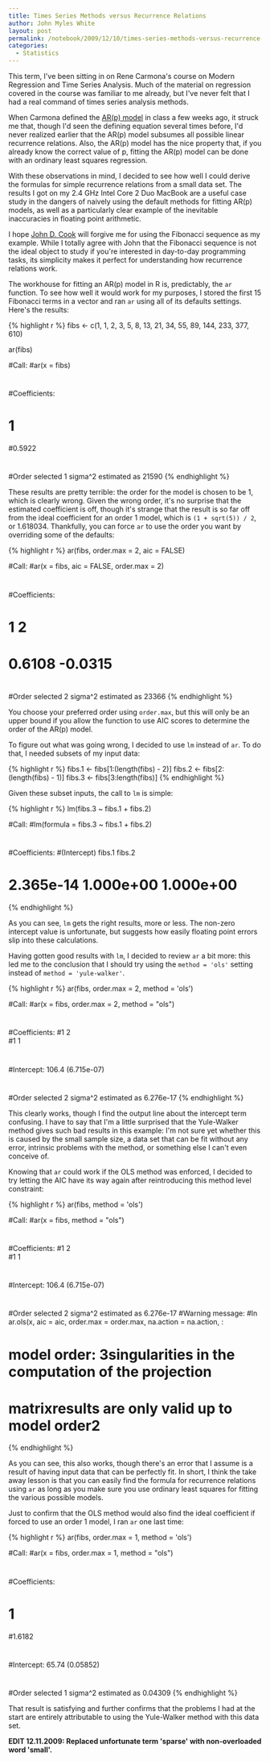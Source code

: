 ```yaml
---
title: Times Series Methods versus Recurrence Relations
author: John Myles White
layout: post
permalink: /notebook/2009/12/10/times-series-methods-versus-recurrence-relations/
categories:
  - Statistics
---
```


This term, I've been sitting in on Rene Carmona's course on Modern Regression and Time Series Analysis. Much of the material on regression covered in the course was familiar to me already, but I've never felt that I had a real command of times series analysis methods.

When Carmona defined the [AR(p) model](http://en.wikipedia.org/wiki/Autoregressive_model) in class a few weeks ago, it struck me that, though I'd seen the defining equation several times before, I'd never realized earlier that the AR(p) model subsumes all possible linear recurrence relations. Also, the AR(p) model has the nice property that, if you already know the correct value of p, fitting the AR(p) model can be done with an ordinary least squares regression.

With these observations in mind, I decided to see how well I could derive the formulas for simple recurrence relations from a small data set. The results I got on my 2.4 GHz Intel Core 2 Duo MacBook are a useful case study in the dangers of naively using the default methods for fitting AR(p) models, as well as a particularly clear example of the inevitable inaccuracies in floating point arithmetic.

I hope [John D. Cook](http://www.johndcook.com/blog/2009/12/07/word-frequencies/) will forgive me for using the Fibonacci sequence as my example. While I totally agree with John that the Fibonacci sequence is not the ideal object to study if you're interested in day-to-day programming tasks, its simplicity makes it perfect for understanding how recurrence relations work.

The workhouse for fitting an AR(p) model in R is, predictably, the `ar` function. To see how well it would work for my purposes, I stored the first 15 Fibonacci terms in a vector and ran `ar` using all of its defaults settings. Here's the results:

{% highlight r %}
fibs <- c(1, 1, 2, 3, 5, 8, 13, 21, 34, 55, 89, 144, 233, 377, 610)

ar(fibs)

#Call:
#ar(x = fibs)
#
#Coefficients:
#     1  
#0.5922  
#
#Order selected 1  sigma^2 estimated as  21590 
{% endhighlight %}

These results are pretty terrible: the order for the model is chosen to be 1, which is clearly wrong. Given the wrong order, it's no surprise that the estimated coefficient is off, though it's strange that the result is so far off from the ideal coefficient for an order 1 model, which is `(1 + sqrt(5)) / 2`, or 1.618034. Thankfully, you can force `ar` to use the order you want by overriding some of the defaults:

{% highlight r %}
ar(fibs, order.max = 2, aic = FALSE)

#Call:
#ar(x = fibs, aic = FALSE, order.max = 2)
#
#Coefficients:
#      1        2  
# 0.6108  -0.0315  
#
#Order selected 2  sigma^2 estimated as  23366
{% endhighlight %}

You choose your preferred order using `order.max`, but this will only be an upper bound if you allow the function to use AIC scores to determine the order of the AR(p) model.

To figure out what was going wrong, I decided to use `lm` instead of `ar`. To do that, I needed subsets of my input data:

{% highlight r %}
fibs.1 <- fibs[1:(length(fibs) - 2)]
fibs.2 <- fibs[2:(length(fibs) - 1)]
fibs.3 <- fibs[3:length(fibs)]
{% endhighlight %}

Given these subset inputs, the call to `lm` is simple:

{% highlight r %}
lm(fibs.3 ~ fibs.1 + fibs.2)

#Call:
#lm(formula = fibs.3 ~ fibs.1 + fibs.2)
#
#Coefficients:
#(Intercept)       fibs.1       fibs.2  
#  2.365e-14    1.000e+00    1.000e+00  
{% endhighlight %}

As you can see, `lm` gets the right results, more or less. The non-zero intercept value is unfortunate, but suggests how easily floating point errors slip into these calculations.

Having gotten good results with `lm`, I decided to review `ar` a bit more: this led me to the conclusion that I should try using the `method = 'ols'` setting instead of `method = 'yule-walker'`.

{% highlight r %}
ar(fibs, order.max = 2, method = 'ols')

#Call:
#ar(x = fibs, order.max = 2, method = "ols")
#
#Coefficients:
#1  2  
#1  1  
#
#Intercept: 106.4 (6.715e-07) 
#
#Order selected 2  sigma^2 estimated as  6.276e-17 
{% endhighlight %}

This clearly works, though I find the output line about the intercept term confusing. I have to say that I'm a little surprised that the Yule-Walker method gives such bad results in this example: I'm not sure yet whether this is caused by the small sample size, a data set that can be fit without any error, intrinsic problems with the method, or something else I can't even conceive of.

Knowing that `ar` could work if the OLS method was enforced, I decided to try letting the AIC have its way again after reintroducing this method level constraint:

{% highlight r %}
ar(fibs, method = 'ols')

#Call:
#ar(x = fibs, method = "ols")
#
#Coefficients:
#1  2  
#1  1  
#
#Intercept: 106.4 (6.715e-07) 
#
#Order selected 2  sigma^2 estimated as  6.276e-17 
#Warning message:
#In ar.ols(x, aic = aic, order.max = order.max, na.action = na.action,  :
#  model order: 3singularities in the computation of the projection
#  matrixresults are only valid up to model order2
{% endhighlight %}

As you can see, this also works, though there's an error that I assume is a result of having input data that can be perfectly fit. In short, I think the take away lesson is that you can easily find the formula for recurrence relations using `ar` as long as you make sure you use ordinary least squares for fitting the various possible models.

Just to confirm that the OLS method would also find the ideal coefficient if forced to use an order 1 model, I ran `ar` one last time:

{% highlight r %}
ar(fibs, order.max = 1, method = 'ols')

#Call:
#ar(x = fibs, order.max = 1, method = "ols")
#
#Coefficients:
#     1  
#1.6182  
#
#Intercept: 65.74 (0.05852) 
#
#Order selected 1  sigma^2 estimated as  0.04309 
{% endhighlight %}

That result is satisfying and further confirms that the problems I had at the start are entirely attributable to using the Yule-Walker method with this data set.

**EDIT 12.11.2009: Replaced unfortunate term 'sparse' with non-overloaded word 'small'.**
